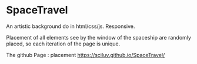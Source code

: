 # SpaceTravel
An artistic background do in html/css/js. Responsive.

Placement of all elements see by the window of the spaceship are randomly placed, so each iteration of the page is unique.

The github Page : placement https://sciluv.github.io/SpaceTravel/
